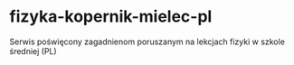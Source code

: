 fizyka-kopernik-mielec-pl
=========================

Serwis poświęcony zagadnienom poruszanym na lekcjach fizyki w szkole średniej (PL)
